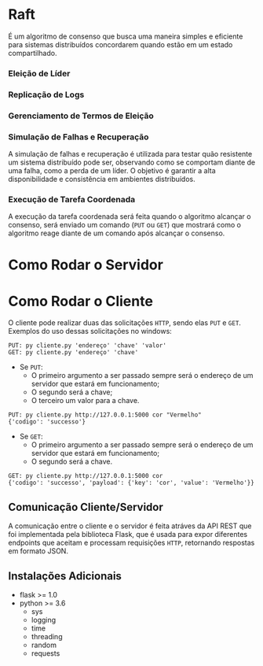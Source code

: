 # Raft
É um algoritmo de consenso que busca uma maneira simples e eficiente para sistemas distribuídos concordarem quando estão em um estado compartilhado.

### Eleição de Líder


### Replicação de Logs


### Gerenciamento de Termos de Eleição 


### Simulação de Falhas e Recuperação
A simulação de falhas e recuperação é utilizada para testar quão resistente um sistema distribuído pode ser, observando como se comportam diante de uma falha, como a perda de um líder. O objetivo é garantir a alta disponibilidade e consistência em ambientes distribuídos.

### Execução de Tarefa Coordenada
A execução da tarefa coordenada será feita quando o algoritmo alcançar o consenso, será enviado um comando (`PUT` ou `GET`) que mostrará como o algoritmo reage diante de um comando após alcançar o consenso.

# Como Rodar o Servidor


# Como Rodar o Cliente
O cliente pode realizar duas das solicitações `HTTP`, sendo elas `PUT` e `GET`. Exemplos do uso dessas solicitações no windows:

```
PUT: py cliente.py 'endereço' 'chave' 'valor'
GET: py cliente.py 'endereço' 'chave'
```

- Se `PUT`:
  -  O primeiro argumento a ser passado sempre será o endereço de um servidor que estará em funcionamento;
  -  O segundo será a chave;
  -  O terceiro um valor para a chave.
  
```
PUT: py cliente.py http://127.0.0.1:5000 cor "Vermelho"
{'codigo': 'successo'}
```
- Se `GET`:
  -  O primeiro argumento a ser passado sempre será o endereço de um servidor que estará em funcionamento;
  -  O segundo será a chave.
  
```
GET: py cliente.py http://127.0.0.1:5000 cor
{'codigo': 'successo', 'payload': {'key': 'cor', 'value': 'Vermelho'}}
```
## Comunicação Cliente/Servidor
A comunicação entre o cliente e o servidor é feita atráves da API REST que foi implementada pela biblioteca Flask, que é usada para expor diferentes endpoints que aceitam e processam requisições `HTTP`, retornando respostas em formato JSON.

## Instalações Adicionais
- flask >= 1.0
- python >= 3.6
  - sys
  - logging
  - time
  - threading
  - random
  - requests
